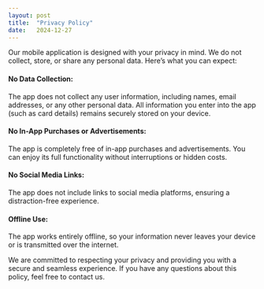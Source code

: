 ```yaml
---
layout: post
title:  "Privacy Policy"
date:   2024-12-27
---
```


Our mobile application is designed with your privacy in mind. We do not collect, store, or share any personal data. Here’s what you can expect:

#### No Data Collection:
The app does not collect any user information, including names, email addresses, or any other personal data. All information you enter into the app (such as card details) remains securely stored on your device.
#### No In-App Purchases or Advertisements:
The app is completely free of in-app purchases and advertisements. You can enjoy its full functionality without interruptions or hidden costs.
#### No Social Media Links:
The app does not include links to social media platforms, ensuring a distraction-free experience.
#### Offline Use:
The app works entirely offline, so your information never leaves your device or is transmitted over the internet.

We are committed to respecting your privacy and providing you with a secure and seamless experience. If you have any questions about this policy, feel free to contact us.
